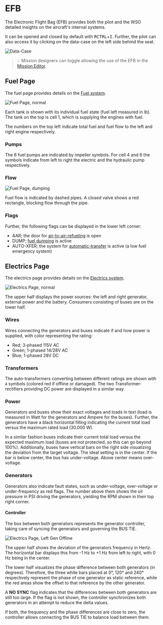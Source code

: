 # EFB

The Electronic Flight Bag (EFB) provides both the pilot and the WSO detailed
insights on the aircraft's internal systems.

It can be opened and closed by default with <kbd>RCTRL</kbd>+<kbd>I</kbd>.
Further, the pilot can also access it by clicking on the data-case on the left
side behind the seat.

![Data-Case](../img/data_case.jpg)

> 💡 Mission designers can toggle allowing the use of the EFB in the
> [Mission Editor](../dcs/mission_editor.md#allow-use-of-efb).

## Fuel Page

The fuel page provides details on the
[Fuel system](../systems/engines_and_fuel_systems/fuel_system.md).

![Fuel Page, normal](../img/efb_fuel_normal.jpg)

Each tank is shown with its individual fuel state (fuel left measured in lb).
The tank on the top is cell 1, which is supplying the engines with fuel.

The numbers on the top left indicate total fuel and fuel flow to the left and
right engine respectively.

### Pumps

The 6 fuel pumps are indicated by impeller symbols. For cell 4 and 6 the symbols
indicate from left to right the electric and the hydraulic pump respectively.

### Flow

![Fuel Page, dumping](../img/efb_fuel_dump.jpg)

Fuel flow is indicated by dashed pipes. A closed valve shows a red rectangle,
blocking flow through the pipe.

### Flags

Further, the following flags can be displayed in the lower left corner:

- AAR; the door for
  [air-to-air-refueling](../systems/engines_and_fuel_systems/fuel_system.md#air-refueling-system)
  is open
- DUMP;
  [fuel dumping](../systems/engines_and_fuel_systems/fuel_system.md#fuel-dump-system)
  is active
- AUTO-XFER; the system for
  [automatic-transfer](../systems/engines_and_fuel_systems/fuel_system.md#transfer-sequence)
  is active (a low fuel emergency system)

## Electrics Page

The electrics page provides details on the
[Electrics system](../systems/electrics.md).

![Electrics Page, normal](../img/efb_electrics_normal.jpg)

The upper half displays the power sources: the left and right generator,
external power and the battery. Consumers consisting of buses are on the lower
half.

### Wires

Wires connecting the generators and buses indicate if and how power is supplied,
with color representing the rating:

- Red; 3-phased 115V AC
- Green; 1-phased 14/28V AC
- Blue; 1-phased 28V DC

### Transformers

The auto-transformers converting between different ratings are shown with `A`
symbols (colored red if offline or damaged). The two Transformer-rectifiers
providing DC power are displayed in a similar way.

### Power

Generators and buses show their exact voltages and loads in text (load is
measured in Watt for the generators and Ampere for the buses). Further, the
generators have a black horizontal filling indicating the current total load
versus the maximum rated load (30.000 W).

In a similar fashion buses indicate their current total load versus the expected
maximum load (buses are not protected, so this can go beyond 100%).
Additionally, buses have vertical bars on the right side visualizing the
deviation from the target voltage. The ideal setting is in the center. If the
bar is below center, the bus has under-voltage. Above center means over-voltage.

### Generators

Generators also indicate fault states, such as under-voltage, over-voltage or
under-frequency as red flags. The number above them shows the oil pressure in
PSI driving the generators, yielding the RPM shown in their top right corner.

#### Controller

The box between both generators represents the generator controller, taking care
of syncing the generators and governing the BUS TIE.

![Electrics Page, Left Gen Offline](../img/efb_electrics_left_offline.jpg)

The upper half shows the deviation of the generators frequency in Hertz. The
horizontal bar displays this from -1 Hz to +1 Hz from left to right, with 0 Hz
being in the center.

The lower half visualizes the phase difference between both generators (in
degrees). Therefore, the three white bars placed at 0°, 120° and 240°
respectively represent the phase of one generator as static reference, while the
red areas show the offset to that reference by the other generator.

A **NO SYNC** flag indicates that the differences between both generators are
still too large. If the flag is not shown, the controller synchronizes both
generators in an attempt to reduce the delta values.

If both, the frequency and the phase differences are close to zero, the
controller allows connecting the BUS TIE to balance load between them.
